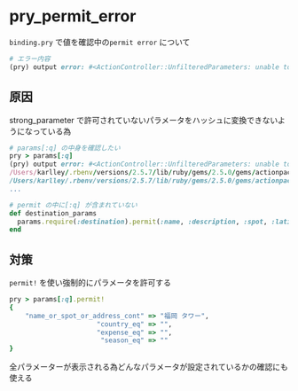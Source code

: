 # pry_permit_error

`binding.pry` で値を確認中の`permit error` について

```Ruby
# エラー内容
(pry) output error: #<ActionController::UnfilteredParameters: unable to convert unpermitted parameters to hash>
```

## 原因

strong_parameter で許可されていないパラメータをハッシュに変換できないようになっている為

```Ruby
# params[:q] の中身を確認したい
pry > params[:q]
(pry) output error: #<ActionController::UnfilteredParameters: unable to convert unpermitted parameters to hash>
/Users/karlley/.rbenv/versions/2.5.7/lib/ruby/gems/2.5.0/gems/actionpack-5.2.3/lib/action_controller/metal/strong_parameters.rb:266:in `to_h'
/Users/karlley/.rbenv/versions/2.5.7/lib/ruby/gems/2.5.0/gems/actionpack-5.2.3/lib/action_controller/metal/strong_parameters.rb:283:in `to_hash'
...
```

```Ruby
# permit の中に[:q] が含まれていない
def destination_params
  params.require(:destination).permit(:name, :description, :spot, :latitude, :longitude, :address, :country, :picture, :season, :experience, :airline, :food).merge(expense: params[:destination][:expense].to_i)
end
```

## 対策

`permit!` を使い強制的にパラメータを許可する

```Ruby
pry > params[:q].permit!
{
    "name_or_spot_or_address_cont" => "福岡 タワー",
                      "country_eq" => "",
                      "expense_eq" => "",
                       "season_eq" => ""
}
```

全パラメーターが表示される為どんなパラメータが設定されているかの確認にも使える

